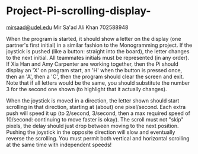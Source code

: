 # Project-Pi-scrolling-display-
mirsaad@udel.edu
Mir Sa'ad Ali Khan 
702588948

When the program is started, it should show a letter on the display (one partner's first initial) in a similar fashion to the Monogramming project. If the joystick is pushed (like a button: straight into the board), the letter changes to the next initial. All teammates initials must be represented (in any order). If Xia Han and Amy Carpenter are working together, then the Pi should display an 'X' on program start, an 'H' when the button is pressed once, then an 'A', then a 'C', then the program should clear the screen and exit. Note that if all letters would be the same, you should substitute the number 3 for the second one shown (to highlight that it actually changes).

When the joystick is moved in a direction, the letter shown should start scrolling in that direction, starting at (about) one pixel/second. Each extra push will speed it up (to 2/second, 3/second, then a max required speed of 10/second: continuing to move faster is okay). The scroll must not "skip" pixels, the delay should just drop between moving to the next position. Pushing the joystick in the opposite direction will slow and eventually reverse the scrolling. You must permit both vertical and horizontal scrolling at the same time with independent speeds!
